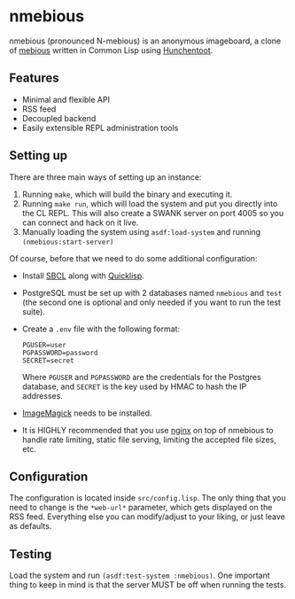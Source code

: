 # nmebious

nmebious (pronounced N-mebious) is an anonymous imageboard, a clone of [mebious](http://mebious.co.uk) written in Common Lisp using [Hunchentoot](https://edicl.github.io/hunchentoot/).

## Features

- Minimal and flexible API
- RSS feed
- Decoupled backend
- Easily extensible REPL administration tools

## Setting up

There are three main ways of setting up an instance:

1. Running `make`, which will build the binary and executing it.
2. Running `make run`, which will load the system and put you directly into the CL REPL. This will also create a SWANK server on port 4005 so you can connect and hack on it live.
3. Manually loading the system using `asdf:load-system` and running `(nmebious:start-server)`

Of course, before that we need to do some additional configuration:

- Install [SBCL](http://www.sbcl.org/) along with [Quicklisp](https://www.quicklisp.org/).
- PostgreSQL must be set up with 2 databases named `nmebious` and `test` (the second one is optional and only needed if you want to run the test suite).
- Create a `.env` file with the following format:
	```
   PGUSER=user
   PGPASSWORD=password
   SECRET=secret
   	```
  Where `PGUSER` and `PGPASSWORD` are the credentials for the Postgres database, and `SECRET` is the key used by HMAC to hash the IP addresses.

- [ImageMagick](https://imagemagick.org/) needs to be installed.

- It is HIGHLY recommended that you use [nginx](https://www.nginx.com/) on top of nmebious to handle rate limiting, static file serving, limiting the accepted file sizes, etc.

## Configuration

The configuration is located inside `src/config.lisp`.
The only thing that you need to change is the `*web-url*` parameter, which gets displayed on the RSS feed. Everything else you can modify/adjust to your liking, or just leave as defaults.

## Testing

Load the system and run `(asdf:test-system :nmebious)`.
One important thing to keep in mind is that the server MUST be off when running the tests.

  
